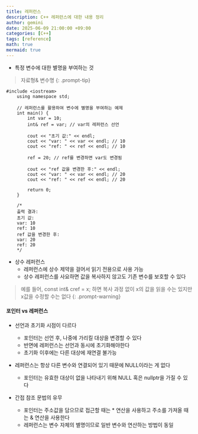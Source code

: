 ```yaml
---
title: 레퍼런스
description: C++ 레퍼런스에 대한 내용 정리
author: gemini
date: 2025-06-09 21:00:00 +09:00
categories: [C++]
tags: [reference]
math: true
mermaid: true
---
```


- 특정 변수에 대한 별명을 부여하는 것

> 자료형& 변수명
{: .prompt-tip}

```
#include <iostream>
    using namespace std;
    
    // 레퍼런스를 활용하여 변수에 별명을 부여하는 예제
    int main() {
        int var = 10;
        int& ref = var; // var의 레퍼런스 선언
    
        cout << "초기 값:" << endl;
        cout << "var: " << var << endl; // 10
        cout << "ref: " << ref << endl; // 10
    
        ref = 20; // ref를 변경하면 var도 변경됨
    
        cout << "ref 값을 변경한 후:" << endl;
        cout << "var: " << var << endl; // 20
        cout << "ref: " << ref << endl; // 20
    
        return 0;
    }
    
    /*
    출력 결과:
    초기 값:
    var: 10
    ref: 10
    ref 값을 변경한 후:
    var: 20
    ref: 20
    */
```

- 상수 레퍼런스
    - 레퍼런스에 상수 제약을 걸어서 읽기 전용으로 사용 가능
    - 상수 레퍼런스를 사요하면 값을 복사하지 않고도 기존 변수를 보호할 수 있다

> 예를 들어, const int& cref = x; 하면 복사 과정 없이 x의 값을 읽을 수는 있지만 x값을 수정할 수는 없다
{: .prompt-warning}

#### 포인터 vs 레퍼런스
- 선언과 초기화 시점이 다르다
    - 포인터는 선언 후, 나중에 가리킬 대상을 변경할 수 있다
    - 반면에 레퍼런스는 선언과 동시에 초기화해야한다
    - 초기화 이후에는 다른 대상에 재연결 불가능

- 레퍼런스는 항상 다른 변수와 연결되어 있기 때문에 NULL이라는 게 없다
    - 포인터는 유효한 대상이 없을 나타내기 위해 NULL 혹은 nullptr을 가질 수 있다

- 간접 참조 문법의 유무
    - 포인터는 주소값을 담으므로 접근할 때는 * 연산을 사용하고 주소를 가져올 때는 & 연산을 사용한다
     - 레퍼런스는 변수 자체의 별명이므로 일반 변수와 연산하는 방법이 동일